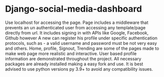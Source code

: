 # Django-social-media-dashboard 

Use localhost for accessing the page.
Page includes a middleware that prevents an un authenticated user from accessing any template/page directly from url.
It includes signing in with APIs like Google, Facebook, Github 
however A new can register his profile under specific authentication protocols, such as
      - a valid username and password must be not very easy and others.
Home, profile, Signout, Trending are some of the pages made to make web page more realistic and interactive.
User based profile information are demonstrated throughout the project.
All necessary packages are already installed making a easy fork and use.
It is best advised to use python versions py 3.9+ to avoid any compatibility issues.
